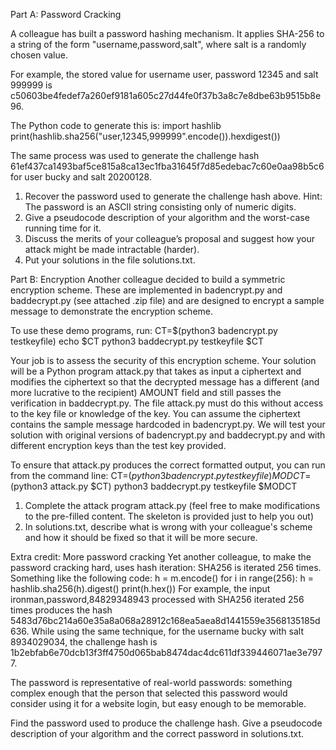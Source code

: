 Part A: Password Cracking

A colleague has built a password hashing mechanism. It applies SHA-256 to a string of the form "username,password,salt", where salt is a randomly chosen value. 

For example, the stored value for username user, password 12345 and salt 999999 is c50603be4fedef7a260ef9181a605c27d44fe0f37b3a8c7e8dbe63b9515b8e96. 

The Python code to generate this is:
      import hashlib
      print(hashlib.sha256("user,12345,999999".encode()).hexdigest())
  
The same process was used to generate the challenge hash 61ef437ca1493baf5ce815a8ca13ec1fba31645f7d85edebac7c60e0aa98b5c6 for user bucky and salt 20200128.
1. Recover the password used to generate the challenge hash above. Hint: The password is an ASCII string consisting only of numeric digits.
2. Give a pseudocode description of your algorithm and the worst-case running time for it.
3. Discuss the merits of your colleague’s proposal and suggest how your attack might be made intractable (harder).
4. Put your solutions in the file solutions.txt. 



Part B: Encryption
Another colleague decided to build a symmetric encryption scheme. 
These are implemented in badencrypt.py and baddecrypt.py (see attached .zip file) and are designed to encrypt a sample message to demonstrate the encryption scheme. 

To use these demo programs, run:
      CT=$(python3 badencrypt.py testkeyfile)
      echo $CT
      python3 baddecrypt.py testkeyfile $CT
      
Your job is to assess the security of this encryption scheme. Your solution will be a Python program attack.py that takes as input a ciphertext and modifies the ciphertext so that the decrypted message has a different (and more lucrative to the recipient) AMOUNT field and still passes the verification in baddecrypt.py. The file attack.py must do this without access to the key file or knowledge of the key. You can assume the ciphertext contains the sample message hardcoded in badencrypt.py.
We will test your solution with original versions of badencrypt.py and baddecrypt.py and with different encryption keys than the test key provided. 

To ensure that attack.py produces the correct formatted output, you can run from the command line:
      CT=$(python3 badencrypt.py testkeyfile) 
      MODCT=$(python3 attack.py $CT) 
      python3 baddecrypt.py testkeyfile $MODCT
      
1. Complete the attack program attack.py (feel free to make modifications to the pre-filled content. The skeleton is provided just to help you out)
2. In solutions.txt, describe what is wrong with your colleague's scheme and how it should be fixed so that it will be more secure.



Extra credit: More password cracking
Yet another colleague, to make the password cracking hard, uses hash iteration: SHA256 is iterated 256 times. Something like the following code:
      h = m.encode()
      for i in range(256):
          h = hashlib.sha256(h).digest()
      print(h.hex())
For example, the input ironman,password,84829348943 processed with SHA256 iterated 256 times produces the hash 5483d76bc214a60e35a8a068a28912c168ea5aea8d1441559e3568135185d636. While using the same technique, for the username bucky with salt 8934029034, the challenge hash is 1b2ebfab6e70dcb13f3ff4750d065bab8474dac4dc611df339446071ae3e7977.

The password is representative of real-world passwords: something complex enough that the person that selected this password would consider using it for a website login, but easy enough to be memorable.

Find the password used to produce the challenge hash. Give a pseudocode description of your algorithm and the correct password in solutions.txt.
